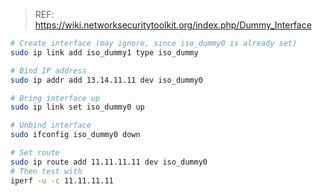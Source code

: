 > REF: https://wiki.networksecuritytoolkit.org/index.php/Dummy_Interface

```bash
# Create interface (may ignore, since iso_dummy0 is already set)
sudo ip link add iso_dummy1 type iso_dummy

# Bind IP address
sudo ip addr add 13.14.11.11 dev iso_dummy0

# Bring interface up
sudo ip link set iso_dummy0 up

# Unbind interface
sudo ifconfig iso_dummy0 down

# Set route
sudo ip route add 11.11.11.11 dev iso_dummy0
# Then test with 
iperf -u -c 11.11.11.11
```

